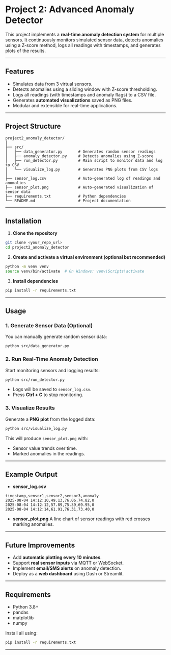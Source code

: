 # Project 2: Advanced Anomaly Detector

This project implements a **real-time anomaly detection system** for multiple sensors. It continuously monitors simulated sensor data, detects anomalies using a Z-score method, logs all readings with timestamps, and generates plots of the results.

---

## **Features**

* Simulates data from 3 virtual sensors.
* Detects anomalies using a sliding window with Z-score thresholding.
* Logs all readings (with timestamps and anomaly flags) to a CSV file.
* Generates **automated visualizations** saved as PNG files.
* Modular and extensible for real-time applications.

---

## **Project Structure**

```
project2_anomaly_detector/
│
├── src/
│   ├── data_generator.py       # Generates random sensor readings
│   ├── anomaly_detector.py     # Detects anomalies using Z-score
│   ├── run_detector.py         # Main script to monitor data and log to CSV
│   └── visualize_log.py        # Generates PNG plots from CSV logs
│
├── sensor_log.csv              # Auto-generated log of readings and anomalies
├── sensor_plot.png             # Auto-generated visualization of sensor data
├── requirements.txt            # Python dependencies
└── README.md                   # Project documentation
```

---

## **Installation**

1. **Clone the repository**

```bash
git clone <your_repo_url>
cd project2_anomaly_detector
```

2. **Create and activate a virtual environment (optional but recommended)**

```bash
python -m venv venv
source venv/bin/activate  # On Windows: venv\Scripts\activate
```

3. **Install dependencies**

```bash
pip install -r requirements.txt
```

---

## **Usage**

### **1. Generate Sensor Data (Optional)**

You can manually generate random sensor data:

```bash
python src/data_generator.py
```

### **2. Run Real-Time Anomaly Detection**

Start monitoring sensors and logging results:

```bash
python src/run_detector.py
```

* Logs will be saved to `sensor_log.csv`.
* Press **Ctrl + C** to stop monitoring.

### **3. Visualize Results**

Generate a **PNG plot** from the logged data:

```bash
python src/visualize_log.py
```

This will produce `sensor_plot.png` with:

* Sensor value trends over time.
* Marked anomalies in the readings.

---

## **Example Output**

* **sensor\_log.csv**

```
timestamp,sensor1,sensor2,sensor3,anomaly
2025-08-04 14:12:10,49.13,76.06,74.82,0
2025-08-04 14:12:12,57.89,75.39,69.95,0
2025-08-04 14:12:14,61.91,76.31,73.40,0
```

* **sensor\_plot.png**
  A line chart of sensor readings with red crosses marking anomalies.

---

## **Future Improvements**

* Add **automatic plotting every 10 minutes**.
* Support **real sensor inputs** via MQTT or WebSocket.
* Implement **email/SMS alerts** on anomaly detection.
* Deploy as a **web dashboard** using Dash or Streamlit.

---

## **Requirements**

* Python 3.8+
* pandas
* matplotlib
* numpy

Install all using:

```bash
pip install -r requirements.txt
```

---



